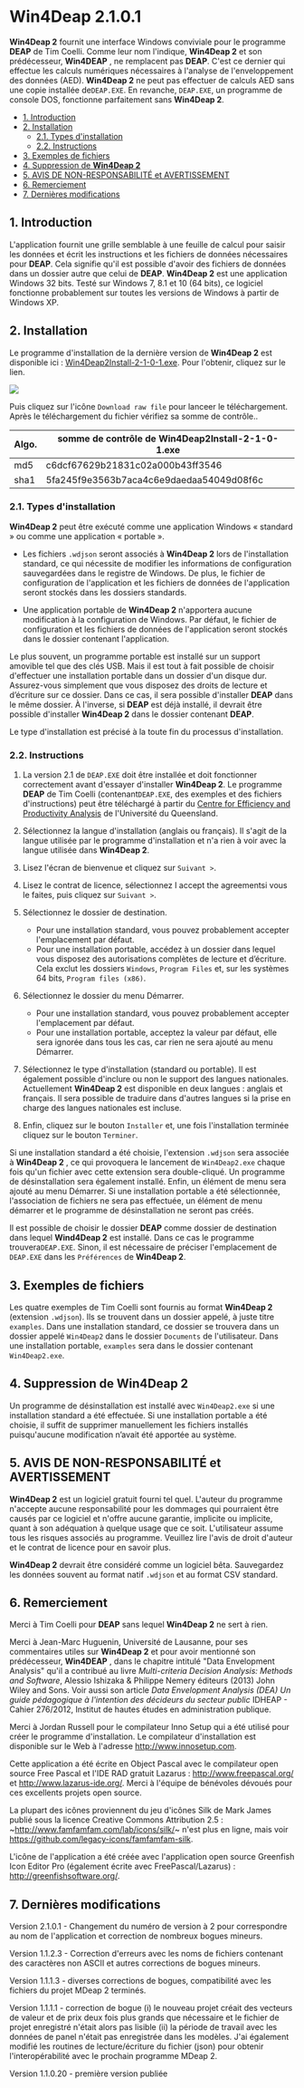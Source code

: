 # **Win4Deap 2**.1.0.1

**Win4Deap 2** fournit une interface Windows conviviale pour le programme **DEAP** de Tim Coelli. Comme leur nom l'indique, **Win4Deap 2** et son prédécesseur, **Win4DEAP** , ne remplacent pas **DEAP**. C'est ce dernier qui effectue les calculs numériques nécessaires à l'analyse de l'enveloppement des données (AED). **Win4Deap 2** ne peut pas effectuer de calculs AED sans une copie installée de`DEAP.EXE`. En revanche, `DEAP.EXE`, un programme de console DOS, fonctionne parfaitement sans **Win4Deap 2**.

<!-- TOC -->

- [1. Introduction](#1-introduction)
- [2. Installation](#2-installation)
  - [2.1. Types d'installation](#21-types-dinstallation)
  - [2.2. Instructions](#22-instructions)
- [3. Exemples de fichiers](#3-exemples-de-fichiers)
- [4. Suppression de **Win4Deap 2**](#4-suppression-de-win4deap 2)
- [5. AVIS DE NON-RESPONSABILITÉ et AVERTISSEMENT](#5-avis-de-non-responsabilité-et-avertissement)
- [6. Remerciement](#6-remerciement)
- [7. Dernières modifications](#7-dernières-modifications)

<!-- /TOC -->

## 1. Introduction
L'application fournit une grille semblable à une feuille de calcul pour saisir les données et écrit les instructions et les fichiers de données nécessaires pour **DEAP**. Cela signifie qu'il est possible d'avoir des fichiers de données dans un dossier autre que celui de **DEAP**. **Win4Deap 2** est une application Windows 32 bits. Testé sur Windows 7, 8.1 et 10 (64 bits), ce logiciel fonctionne probablement sur toutes les versions de Windows à partir de Windows XP.

## 2. Installation
Le programme d'installation de la dernière version de **Win4Deap 2** est disponible ici : [Win4Deap2Install-2-1-0-1.exe](win4deap2/Win4Deap2Install-2-1-0-1.exe). Pour l'obtenir, cliquez sur le lien.

![](img/download_installer.png)

Puis cliquez sur l'icône `Download raw file` pour lanceer le téléchargement. Après le téléchargement du fichier vérifiez sa somme de contrôle.. 

| Algo.   | somme de contrôle de Win4Deap2Install-2-1-0-1.exe |
|---   |--- |
| md5  | c6dcf67629b21831c02a000b43ff3546 |
| sha1 | 5fa245f9e3563b7aca4c6e9daedaa54049d08f6c |

### 2.1. Types d'installation
**Win4Deap 2** peut être exécuté comme une application Windows « standard » ou comme une application « portable ».

- Les fichiers `.wdjson` seront associés à  **Win4Deap 2** lors de l'installation standard, ce qui nécessite de modifier les informations de configuration sauvegardées dans le registre de Windows. De plus, le fichier de configuration de l'application et les fichiers de données de l'application seront stockés dans les dossiers standards.

- Une application portable de **Win4Deap 2** n'apportera aucune modification à la configuration de Windows. Par défaut, le fichier de configuration et les fichiers de données de l'application seront stockés dans le dossier contenant l'application.

Le plus souvent, un programme portable est installé sur un support amovible tel que des clés USB. Mais il est tout à fait possible de choisir d'effectuer une installation portable dans un dossier d'un disque dur. Assurez-vous simplement que vous disposez des droits de lecture et d’écriture sur ce dossier. Dans ce cas, il sera possible d'installer **DEAP** dans le même dossier. À l'inverse, si **DEAP** est déjà installé, il devrait être possible d'installer **Win4Deap 2** dans le dossier contenant **DEAP**.

Le type d'installation est précisé à la toute fin du processus d'installation.

### 2.2. Instructions

1. La version 2.1 de `DEAP.EXE` doit être installée et doit fonctionner correctement avant d'essayer d'installer **Win4Deap 2**. Le programme **DEAP** de Tim Coelli (contenant`DEAP.EXE`, des exemples et des fichiers d'instructions) peut être téléchargé à partir du [Centre for Efficiency and Productivity Analysis](https://economics.uq.edu.au/cepa/software) de l'Université du Queensland.

1. Sélectionnez la langue d'installation (anglais ou français). Il s'agit de la langue utilisée par le programme d'installation et n'a rien à voir avec la langue utilisée dans **Win4Deap 2**.

1. Lisez l'écran de bienvenue et cliquez sur `Suivant >`.

1. Lisez le contrat de licence, sélectionnez I accept the agreementsi vous le faites, puis cliquez sur `Suivant >`.

1. Sélectionnez le dossier de destination.
   - Pour une installation standard, vous pouvez probablement accepter l'emplacement par défaut.
   - Pour une installation portable, accédez à un dossier dans lequel vous disposez des autorisations complètes de lecture et d’écriture. Cela exclut les dossiers `Windows`, `Program Files` et, sur les systèmes 64 bits, `Program files (x86)`.

1. Sélectionnez le dossier du menu Démarrer.
   - Pour une installation standard, vous pouvez probablement accepter l'emplacement par défaut.
   - Pour une installation portable, acceptez la valeur par défaut, elle sera ignorée dans tous les cas, car rien ne sera ajouté au menu Démarrer.

1. Sélectionnez le type d'installation (standard ou portable). Il est également possible d'inclure ou non le support des langues nationales. Actuellement **Win4Deap 2** est disponible en deux langues : anglais et français. Il sera possible de traduire dans d'autres langues si la prise en charge des langues nationales est incluse.

1. Enfin, cliquez sur le bouton `Installer` et, une fois l'installation terminée cliquez sur le bouton `Terminer`.

Si une installation standard a été choisie, l'extension `.wdjson` sera associée à **Win4Deap 2** , ce qui provoquera le lancement de `Win4Deap2.exe` chaque fois qu'un fichier avec cette extension sera double-cliqué. Un programme de désinstallation sera également installé. Enfin, un élément de menu sera ajouté au menu Démarrer. Si une installation portable a été sélectionnée, l'association de fichiers ne sera pas effectuée, un élément de menu démarrer et le programme de désinstallation ne seront pas créés.

Il est possible de choisir le dossier **DEAP** comme dossier de destination dans lequel **Wind4Deap 2** est installé. Dans ce cas le programme trouvera`DEAP.EXE`. Sinon, il est nécessaire de préciser l'emplacement de `DEAP.EXE` dans les `Préférences` de **Win4Deap 2**.

## 3. Exemples de fichiers

Les quatre exemples de Tim Coelli sont fournis au format **Win4Deap 2** (extension `.wdjson`). Ils se trouvent dans un dossier appelé, à juste titre `examples`. Dans une installation standard, ce dossier se trouvera dans un dossier appelé `Win4Deap2` dans le dossier `Documents` de l'utilisateur. Dans une installation portable, `examples` sera dans le dossier contenant `Win4Deap2.exe`.

## 4. Suppression de **Win4Deap 2**

Un programme de désinstallation est installé avec `Win4Deap2.exe` si une installation standard a été effectuée. Si une installation portable a été choisie, il suffit de supprimer manuellement les fichiers installés puisqu'aucune modification n’avait été apportée au système.

## 5. AVIS DE NON-RESPONSABILITÉ et AVERTISSEMENT

**Win4Deap 2** est un logiciel gratuit fourni tel quel. L'auteur du programme n'accepte aucune responsabilité pour les dommages qui pourraient être causés par ce logiciel et n'offre aucune garantie, implicite ou implicite, quant à son adéquation à quelque usage que ce soit. L'utilisateur assume tous les risques associés au programme. Veuillez lire l'avis de droit d'auteur et le contrat de licence pour en savoir plus.

**Win4Deap 2** devrait être considéré comme un logiciel bêta. Sauvegardez les données souvent au format natif `.wdjson` et au format CSV standard.

## 6. Remerciement
Merci à Tim Coelli pour **DEAP** sans lequel **Win4Deap 2** ne sert à rien.

Merci à Jean-Marc Huguenin, Université de Lausanne, pour ses commentaires utiles sur **Win4Deap 2** et pour avoir mentionné son prédécesseur, **Win4DEAP** , dans le chapitre intitulé "Data Envelopment Analysis" qu'il a contribué au livre *Multi-criteria Decision Analysis: Methods and Software*, Alessio Ishizaka & Philippe Nemery éditeurs (2013) John Wiley and Sons. Voir aussi son article *Data Envelopment Analysis (DEA) Un guide pédagogique à l'intention des décideurs du secteur public* IDHEAP - Cahier 276/2012, Institut de hautes études en administration publique.

Merci à Jordan Russell pour le compilateur Inno Setup qui a été utilisé pour créer le programme d'installation. Le compilateur d'installation est disponible sur le Web à l'adresse http://www.innosetup.com.

Cette application a été écrite en Object Pascal avec le compilateur open source Free Pascal et l'IDE RAD gratuit Lazarus : http://www.freepascal.org/ et http://www.lazarus-ide.org/. Merci à l'équipe de bénévoles dévoués pour ces excellents projets open source.

La plupart des icônes proviennent du jeu d'icônes Silk de Mark James publié sous la licence Creative Commons Attribution 2.5 : ~http://www.famfamfam.com/lab/icons/silk/~ n'est plus en ligne, mais voir https://github.com/legacy-icons/famfamfam-silk.

L'icône de l'application a été créée avec l'application open source Greenfish Icon Editor Pro (également écrite avec FreePascal/Lazarus) : http://greenfishsoftware.org/.

## 7. Dernières modifications
Version 2.1.0.1 - Changement du numéro de version à 2 pour correspondre au nom de l'application et correction de nombreux bogues mineurs.

Version 1.1.2.3 - Correction d'erreurs avec les noms de fichiers contenant des caractères non ASCII et autres corrections de bogues mineurs.

Version 1.1.1.3 - diverses corrections de bogues, compatibilité avec les fichiers du projet MDeap 2 terminés.

Version 1.1.1.1 - correction de bogue (i) le nouveau projet créait des vecteurs de valeur et de prix deux fois plus grands que nécessaire et le fichier de projet enregistré n'était alors pas lisible (ii) la période de travail avec les données de panel n'était pas enregistrée dans les modèles. J'ai également modifié les routines de lecture/écriture du fichier (json) pour obtenir l'interopérabilité avec le prochain programme MDeap 2.

Version 1.1.0.20 - première version publiée
